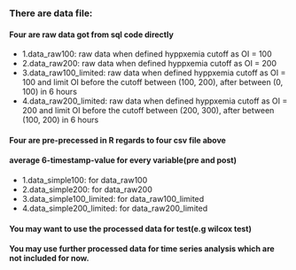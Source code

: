 ### There are data file:
#### Four are raw data got from sql code directly
* 1.data_raw100: raw data when defined hyppxemia cutoff as OI = 100
* 2.data_raw200: raw data when defined hyppxemia cutoff as OI = 200
* 3.data_raw100_limited: raw data when defined hyppxemia cutoff as OI = 100 and limit OI before the cutoff between (100, 200), after between (0, 100) in 6 hours
* 4.data_raw200_limited: raw data when defined hyppxemia cutoff as OI = 200 and limit OI before the cutoff between (200, 300), after between (100, 200) in 6 hours

#### Four are pre-precessed in R regards to four csv file above
#### average 6-timestamp-value for every variable(pre and post)
* 1.data_simple100: for data_raw100
* 2.data_simple200: for data_raw200
* 3.data_simple100_limited: for data_raw100_limited
* 4.data_simple200_limited: for data_raw200_limited
#### 
#### You may want to use the processed data for test(e.g wilcox test)

#### You may use further processed data for time series analysis which are not included for now. 

